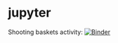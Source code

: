 # jupyter

Shooting baskets activity:
[![Binder](https://mybinder.org/badge_logo.svg)](https://mybinder.org/v2/gh/hooperja/jupyter/master?filepath=Shooting%20Freethrows.ipynb)
